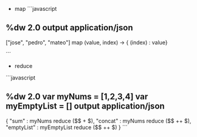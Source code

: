 * map
´´´javascript

%dw 2.0
output application/json
---
["jose", "pedro", "mateo"] map (value, index) -> { (index) : value}

´´´

* reduce

´´´j́avascript

%dw 2.0
var myNums = [1,2,3,4]
var myEmptyList = []
output application/json
---
{
   "sum" : myNums reduce ($$ + $),
   "concat" : myNums reduce ($$ ++ $),
   "emptyList" : myEmptyList reduce ($$ ++ $)
}
´´´
